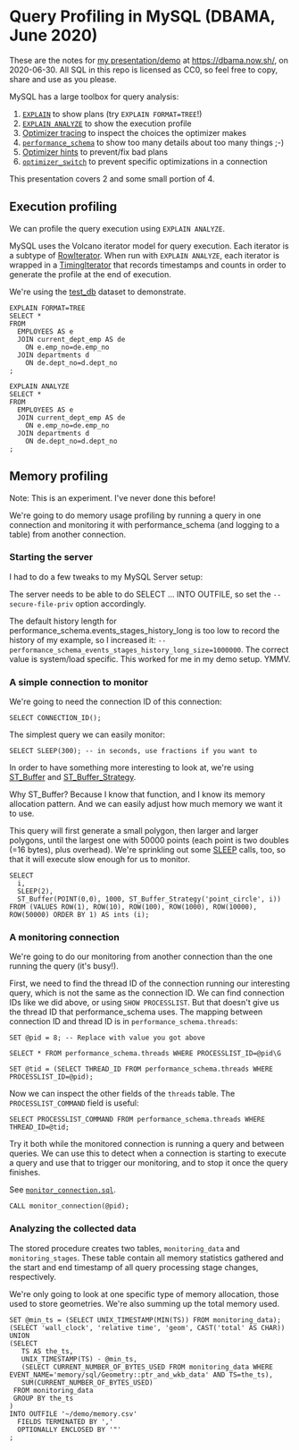 # Query Profiling in MySQL (DBAMA, June 2020)

These are the notes for
[my presentation/demo](https://www.youtube.com/watch?v=hKGWdqlEt98) at
https://dbama.now.sh/, on 2020-06-30. All SQL in this repo is licensed
as CC0, so feel free to copy, share and use as you please.

MySQL has a large toolbox for query analysis:

1. [`EXPLAIN`](https://dev.mysql.com/doc/refman/8.0/en/explain.html) to
   show plans (try `EXPLAIN FORMAT=TREE`!)
2. [`EXPLAIN
   ANALYZE`](https://mysqlserverteam.com/mysql-explain-analyze/) to show
   the execution profile
3. [Optimizer
   tracing](https://dev.mysql.com/doc/internals/en/optimizer-tracing.html)
   to inspect the choices the optimizer makes
4. [`performance_schema`](https://dev.mysql.com/doc/refman/8.0/en/performance-schema.html)
   to show too many details about too many things ;-)
5. [Optimizer
   hints](https://dev.mysql.com/doc/refman/8.0/en/optimizer-hints.html) to
   prevent/fix bad plans
6. [`optimizer_switch`](https://dev.mysql.com/doc/refman/8.0/en/switchable-optimizations.html)
   to prevent specific optimizations in a connection

This presentation covers 2 and some small portion of 4.

## Execution profiling

We can profile the query execution using `EXPLAIN ANALYZE`.

MySQL uses the Volcano iterator model for query execution. Each iterator
is a subtype of
[RowIterator](https://dev.mysql.com/doc/dev/mysql-server/latest/classRowIterator.html). When
run with `EXPLAIN ANALYZE`, each iterator is wrapped in a
[TimingIterator](https://dev.mysql.com/doc/dev/mysql-server/latest/classTimingIterator.html)
that records timestamps and counts in order to generate the profile at
the end of execution.

We're using the [test_db](https://github.com/datacharmer/test_db)
dataset to demonstrate.

```
EXPLAIN FORMAT=TREE
SELECT *
FROM
  EMPLOYEES AS e
  JOIN current_dept_emp AS de
    ON e.emp_no=de.emp_no
  JOIN departments d
    ON de.dept_no=d.dept_no
;
```

```
EXPLAIN ANALYZE
SELECT *
FROM
  EMPLOYEES AS e
  JOIN current_dept_emp AS de
    ON e.emp_no=de.emp_no
  JOIN departments d
    ON de.dept_no=d.dept_no
;
```

## Memory profiling

Note: This is an experiment. I've never done this before!

We're going to do memory usage profiling by running a query in one
connection and monitoring it with performance_schema (and logging to a
table) from another connection.


### Starting the server

I had to do a few tweaks to my MySQL Server setup:

The server needs to be able to do SELECT ... INTO OUTFILE, so set the
`--secure-file-priv` option accordingly.

The default history length for
performance_schema.events_stages_history_long is too low to record the
history of my example, so I increased it:
`--performance_schema_events_stages_history_long_size=1000000`. The
correct value is system/load specific. This worked for me in my demo
setup. YMMV.


### A simple connection to monitor

We're going to need the connection ID of this connection:

```
SELECT CONNECTION_ID();
```

The simplest query we can easily monitor:

```
SELECT SLEEP(300); -- in seconds, use fractions if you want to
```

In order to have something more interesting to look at, we're using
[ST_Buffer](https://dev.mysql.com/doc/refman/8.0/en/spatial-operator-functions.html#function_st-buffer)
and
[ST_Buffer_Strategy](https://dev.mysql.com/doc/refman/8.0/en/spatial-operator-functions.html#function_st-buffer-strategy).

Why ST_Buffer? Because I know that function, and I know its memory
allocation pattern. And we can easily adjust how much memory we want it
to use.

This query will first generate a small polygon, then larger and larger
polygons, until the largest one with 50000 points (each point is two
doubles (=16 bytes), plus overhead). We're sprinkling out some
[SLEEP](https://dev.mysql.com/doc/refman/8.0/en/miscellaneous-functions.html#function_sleep)
calls, too, so that it will execute slow enough for us to monitor.

```
SELECT
  i,
  SLEEP(2),
  ST_Buffer(POINT(0,0), 1000, ST_Buffer_Strategy('point_circle', i))
FROM (VALUES ROW(1), ROW(10), ROW(100), ROW(1000), ROW(10000), ROW(50000) ORDER BY 1) AS ints (i);
```


### A monitoring connection

We're going to do our monitoring from another connection than the one
running the query (it's busy!).

First, we need to find the thread ID of the connection running our
interesting query, which is not the same as the connection ID. We can
find connection IDs like we did above, or using `SHOW PROCESSLIST`. But
that doesn't give us the thread ID that performance_schema uses. The
mapping between connection ID and thread ID is in
`performance_schema.threads`:

```
SET @pid = 8; -- Replace with value you got above
```

```
SELECT * FROM performance_schema.threads WHERE PROCESSLIST_ID=@pid\G
```

```
SET @tid = (SELECT THREAD_ID FROM performance_schema.threads WHERE PROCESSLIST_ID=@pid);
```

Now we can inspect the other fields of the `threads` table. The
`PROCESSLIST_COMMAND` field is useful:

```
SELECT PROCESSLIST_COMMAND FROM performance_schema.threads WHERE THREAD_ID=@tid;
```

Try it both while the monitored connection is running a query and between
queries. We can use this to detect when a connection is starting to
execute a query and use that to trigger our monitoring, and to stop it
once the query finishes.

See [`monitor_connection.sql`](./monitor_connection.sql).

```
CALL monitor_connection(@pid);
```

### Analyzing the collected data

The stored procedure creates two tables, `monitoring_data` and
`monitoring_stages`. These table contain all memory statistics gathered
and the start and end timestamp of all query processing stage changes,
respectively.

We're only going to look at one specific type of memory allocation,
those used to store geometries. We're also summing up the total memory
used.

```
SET @min_ts = (SELECT UNIX_TIMESTAMP(MIN(TS)) FROM monitoring_data);
(SELECT 'wall_clock', 'relative time', 'geom', CAST('total' AS CHAR))
UNION
(SELECT
   TS AS the_ts,
   UNIX_TIMESTAMP(TS) - @min_ts,
   (SELECT CURRENT_NUMBER_OF_BYTES_USED FROM monitoring_data WHERE EVENT_NAME='memory/sql/Geometry::ptr_and_wkb_data' AND TS=the_ts),
   SUM(CURRENT_NUMBER_OF_BYTES_USED)
 FROM monitoring_data
 GROUP BY the_ts
)
INTO OUTFILE '~/demo/memory.csv'
  FIELDS TERMINATED BY ','
  OPTIONALLY ENCLOSED BY '"'
;
```
